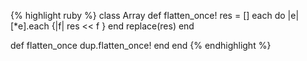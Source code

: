 {% highlight ruby %}
class Array
  def flatten_once!
    res = []
    each do |e|
      [*e].each {|f| res << f }
    end
    replace(res)
  end

  def flatten_once
    dup.flatten_once!
  end
end
{% endhighlight %}
